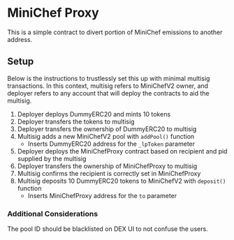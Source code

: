 # MiniChef Proxy

This is a simple contract to divert portion of MiniChef emissions to another address.

## Setup

Below is the instructions to trustlessly set this up with minimal multisig transactions. In this context, multisig refers to MiniChefV2 owner, and deployer refers to any account that will deploy the contracts to aid the multisig.

1. Deployer deploys DummyERC20 and mints 10 tokens
2. Deployer transfers the tokens to multisig
3. Deployer transfers the ownership of DummyERC20 to multisig
4. Multisig adds a new MiniChefV2 pool with `addPool()` function
	* Inserts DummyERC20 address for the `_lpToken` parameter
5. Deployer deploys the MiniChefProxy contract based on recipient and pid supplied by the multisig
6. Deployer transfers the ownership of MiniChefProxy to multisig
7. Multisig confirms the recipient is correctly set in MiniChefProxy
8. Multisig deposits 10 DummyERC20 tokens to MiniChefV2 with `deposit()` function
	* Inserts MiniChefProxy address for the `to` parameter

### Additional Considerations

The pool ID should be blacklisted on DEX UI to not confuse the users.
